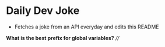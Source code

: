 
# Daily Dev Joke

- Fetches a joke from an API everyday and edits this README

**What is the best prefix for global variables?**
*//*
    